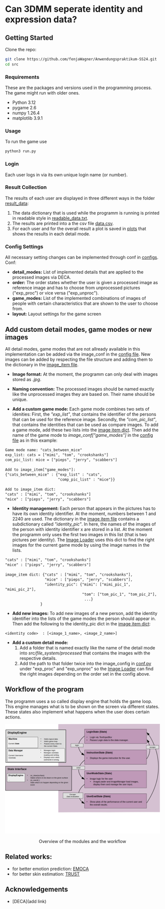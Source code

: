 # Can 3DMM seperate identity and expression data?
  
## Getting Started
Clone the repo:
  ```bash
  git clone https://github.com/fenjaWagner/Anwendungspraktikum-SS24.git
  cd src
  ```  

### Requirements
These are the packages and versions used in the programming process. The game might run with older ones. 
* Python 3.12
* pygame 2.6
* numpy 1.26.4
* matplotlib 3.9.1

  
### Usage
To run the game use
```bash
python3 run.py
```
### Login
Each user logs in via its own unique login name (or number). 

### Result Collection
The results of each user are displayed in three different ways in the folder [result_data](result_data):
1. The data dictionary that is used while the programm is running is printed in readable style in [readable_data.txt](result_data/readable_data.txt).
2. The results are printed into a the csv file [data.csv](result_data/data.csv).
3. For each user and for the overall result a plot is saved in [plots](result_data/plots) that shows the results in each detail mode.

### Config Settings
All necessary setting changes can be implemented through conf in [configs](src/conf.py).
Conf:
* **detail_modes:** List of implemented details that are applied to the processed images via DECA.
* **order:** The order states whether the user is given a processed image as reference image and has to choose from unprocessed pictures ("exp_proc") or vice versa ("exp_unproc").
* **game_modes:** List of the implemented combinations of images of people with certain characteristics that are shown to the user to choose from. 
* **layout:** Layout settings for the game screen

## Add custom detail modes, game modes or new images
All detail modes, game modes that are not allready available in this implementation can be added via the image_conf in the [config file](src/conf.py). New images can be added by respecting the file structure and adding them to the dictionary in the [image_item file](src/image_item.txt).
* **Image format:** At the moment, the programm can only deal with images stored as *.jpg*.
* **Naming convention:** The processed images should be named exactly like the unprocessed images they are based on. Their name should be unique.

* **Add a custom game mode:** Each game mode combines two sets of idenities: First, the *"exp_list"*, that contains the identifier of the persons that can be used for the reference image. Secondly, the *"com_pic_list"*, that contains the identities that can be used as compare images. To add a game mode, add these two lists into the [image item dict](src/image_item.txt). Then add the name of the game mode to *image_conf["game_modes"]* in the [config file](src/conf.py) as in this example:
```
Game mode name: "cats_between_mice"
exp_list: cats = ["mimi", "tom", "crookshanks"]
com_pic_list: mice = ["pieps", "jerry", "scabbers"]

Add to image_item["game_modes"]:
{"cats_between_mice" : {"exp_list" : "cats",
                        "comp_pic_list" : "mice"}}

Add to image_item dict:
"cats" : ["mimi", "tom", "crookshanks"]
"mice" : ["pieps", "jerry", "scabbers"]
```

* **Identity management:** Each person that appears in the pictures has to have its own identity identifier. At the moment, numbers between 1 and 2240 are used. The dictionary in the [image item file](src/image_item.txt) contains a subdictionary called *"identity_pic"*. In here, the names of the images of the person with identity identifier x are stored in a list. At the moment the programm only uses the first two images in this list (that is two pictures per identity).
The [Image Loader](src/Image_Management/image_logic.py) uses this dict to find the right images for the current game mode by using the image names in the lists.
```
"cats" : ["mimi", "tom", "crookshanks"]
"mice" : ["pieps", "jerry", "scabbers"]

image_item dict: {"cats" : ["mimi", "tom", "crookshanks"],
                  "mice" : ["pieps", "jerry", "scabbers"],
                  "identity_pic": {"mimi": ["mimi_pic_1", "mimi_pic_2"],
                                   "tom": ["tom_pic_1", "tom_pic_2"],
                                    ...}
                } 

```
* **Add new images:** To add new images of a new person, add the identity identifier into the lists of the game modes the person should appear in. Then add the following to the identity_pic dict in the [image item dict](src/image_item.txt):
```
<identity code>  : [<image_1_name>, <image_2_name>]
```

* **Add a custom detail mode:** 
    1. Add a folder that is named exactly like the name of the detail mode into *src/file_system/processed* that contains the images with the respective details. 
    2. Add the path to that folder twice into the image_config in [conf.py](src/conf.py) under "exp_proc" and "exp_unproc" so the [Image Loader](src/Image_Management/image_logic.py) can find the right images depending on the order set in the config above.


## Workflow of the program
The programm uses a so called display engine that holds the game loop. This engine manages what is to be shown on the screen via different states. These states also implement what happens when the user does certain actions.

<p align="center"> 
<img src="docs/Workflow.png">
</p>
<p align="center">Overview of the modules and the workflow<p align="center">



## Related works:  
* for better emotion prediction: [EMOCA](https://github.com/radekd91/emoca)  
* for better skin estimation: [TRUST](https://github.com/HavenFeng/TRUST)



## Acknowledgements 
- [DECA](add link) 